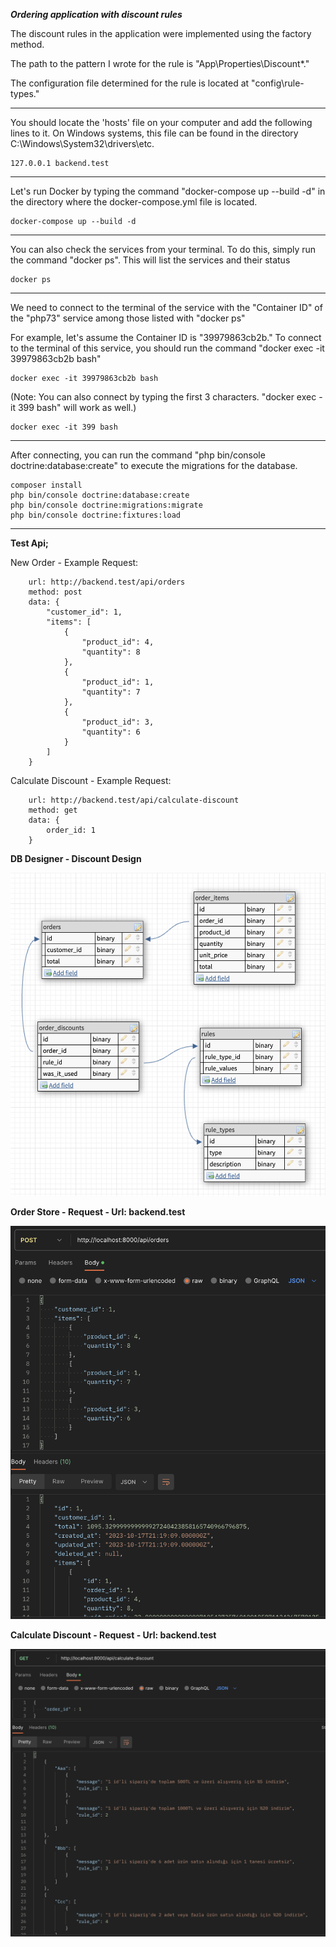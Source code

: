 ***Ordering application with discount rules***

The discount rules in the application were implemented using the factory method.

The path to the pattern I wrote for the rule is "App\Properties\Discount*."

The configuration file determined for the rule is located at "config\rule-types."


---

You should locate the 'hosts' file on your computer and
add the following lines to it. On Windows systems,
this file can be found in the directory C:\Windows\System32\drivers\etc.

    127.0.0.1 backend.test

---

Let's run Docker by typing the command "docker-compose up --build -d"
in the directory where the docker-compose.yml file is located.

    docker-compose up --build -d

---

You can also check the services from your terminal.
To do this, simply run the command "docker ps".
This will list the services and their status

    docker ps

---

We need to connect to the terminal of the service with the "Container ID"
of the "php73" service among those listed with "docker ps"

For example, let's assume the
Container ID is "39979863cb2b." To connect to the terminal
of this service, you should run the command "docker exec -it 39979863cb2b bash"


    docker exec -it 39979863cb2b bash

(Note: You can also connect by typing the first 3 characters. "docker exec -it 399 bash" will work as well.)


    docker exec -it 399 bash

---

After connecting, you can run
the command "php bin/console doctrine:database:create" to execute
the migrations for the database.

    composer install
    php bin/console doctrine:database:create
    php bin/console doctrine:migrations:migrate
    php bin/console doctrine:fixtures:load

---

**Test Api;**

New Order - Example Request: 

        url: http://backend.test/api/orders
        method: post
        data: {
            "customer_id": 1,
            "items": [
                {
                    "product_id": 4,
                    "quantity": 8
                },
                {
                    "product_id": 1,
                    "quantity": 7
                },
                {
                    "product_id": 3,
                    "quantity": 6
                }
            ]
        }

Calculate Discount - Example Request:

        url: http://backend.test/api/calculate-discount
        method: get
        data: {
            order_id: 1
        }

**DB Designer - Discount Design**

![image DB Designer](public/images/dbdesigner.png)

**Order Store - Request - Url: backend.test**

![image Order Store](public/images/order-store.png)


**Calculate Discount - Request - Url: backend.test**

![image Order Store](public/images/calculate-discount.png)